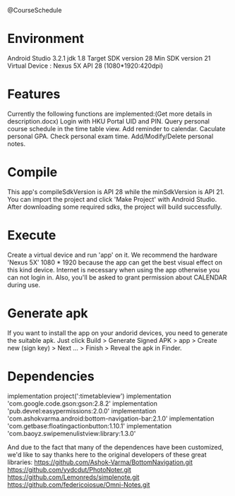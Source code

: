 @CourseSchedule

# Environment
Android Studio 3.2.1
jdk 1.8
Target SDK version 28
Min SDK version 21
Virtual Device : Nexus 5X API 28 (1080*1920:420dpi)

# Features
Currently the following functions are implemented:(Get more details in description.docx)
    Login with HKU Portal UID and PIN.
    Query personal course schedule in the time table view.
    Add reminder to calendar.
    Caculate personal GPA.
    Check personal exam time.
    Add/Modify/Delete personal notes.


# Compile
This app's compileSdkVersion is API 28 while the minSdkVersion is API 21.
You can import the project and click 'Make Project' with Android Studio.
After downloading some required sdks, the project will build successfully.

# Execute
Create a virtual device and run 'app' on it. 
We recommend the hardware 'Nexus 5X' 1080 * 1920 because the app can get the best visual effect on this kind device.
Internet is necessary when using the app otherwise you can not login in.
Also, you'll be asked to grant permission about CALENDAR during use.

# Generate apk
If you want to install the app on your andorid devices, you need to generate the suitable apk.
Just click Build > Generate Signed APK > app > Create new (sign key) > Next ... > Finish > Reveal the apk in Finder.

# Dependencies
implementation project(':timetableview')
implementation 'com.google.code.gson:gson:2.8.2'
implementation 'pub.devrel:easypermissions:2.0.0'
implementation 'com.ashokvarma.android:bottom-navigation-bar:2.1.0'
implementation 'com.getbase:floatingactionbutton:1.10.1'
implementation 'com.baoyz.swipemenulistview:library:1.3.0'

And due to the fact that many of the dependences have been customized, we'd like to say thanks here to the original developers of these great libraries:
https://github.com/Ashok-Varma/BottomNavigation.git
https://github.com/yydcdut/PhotoNoter.git
https://github.com/Lemonreds/simplenote.git
https://github.com/federicoiosue/Omni-Notes.git
